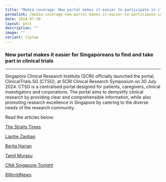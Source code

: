 ```yaml
---
title: "Media coverage: New portal makes it easier to participate in clinical trials"
permalink: /media-coverage-new-portal-makes-it-easier-to-participate-in-clinical-trials/
date: 2024-07-30
layout: post
description: ""
image: ""
variant: tiptap
---
```

<h3>New portal makes it easier for Singaporeans to find and take part in clinical trials </h3>
<hr>
<p>Singapore Clinical Research Institute (SCRI) officially launched the portal,
ClinicalTrials․SG (CTSG), at SCRI Clinical Research Symposium on 30 July
2024. CTSG is a centralised portal designed for patients, caregivers, clinical
investigators and corporations. The portal aims to demystify clinical research
by providing clear and comprehensible information, while also promoting
research excellence in Singapore by catering to the diverse needs of the
research community.</p>
<p>Read the articles below:</p>
<p><a href="https://www.straitstimes.com/singapore/health/new-one-stop-portal-makes-finding-and-participating-in-s-pore-medical-trials-easier" rel="noopener noreferrer nofollow" target="_blank">The Straits Times</a>
</p>
<p><a href="https://www.zaobao.com.sg/news/singapore/story20240730-4400089" rel="noopener noreferrer nofollow" target="_blank">Lianhe Zaobao</a>
</p>
<p><a href="https://www.beritaharian.sg/singapura/portal-sehenti-baru-mudahkan-usaha-cari-sertai-ujian-perubatan-spura" rel="noopener noreferrer nofollow" target="_blank">Berita Harian</a>
</p>
<p><a href="https://www.tamilmurasu.com.sg/singapore/new-one-stop-portal-makes-it-easier-find-and-take-part-singapore-medical-trials" rel="noopener noreferrer nofollow" target="_blank">Tamil Murasu</a>
</p>
<p><a href="https://www.youtube.com/watch?v=mCtw7xDpERk" rel="noopener nofollow" target="_blank">CNA Singapore Tonight</a>
</p>
<p><a href="https://www.8world.com/videos/news-bite/scri-clinical-trial-portal-2523756" rel="noopener nofollow" target="_blank">8WorldNews</a>
</p>
<p></p>
<p></p>
<p>
<br>
</p>